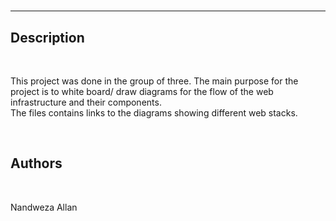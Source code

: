 <h1><style color="red">0x09. Web infrastructure design</style></h1>
<hr>
<h2>Description</h2>
<br>
<p>This project was done in the group of three. The main purpose for the project is to white board/ draw diagrams for the flow of the web infrastructure and their components.<br>The files contains links to the diagrams showing different web stacks.</p>
<br>
<h2>Authors</h2>
<br>
<p>Nandweza Allan</p>